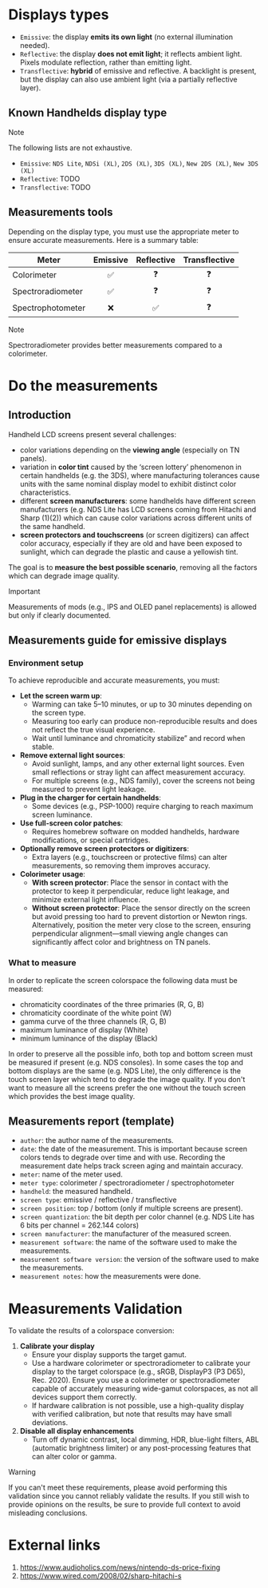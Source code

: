 # Displays types

- `Emissive`: the display **emits its own light** (no external illumination needed).
- `Reflective`: the display **does not emit light**; it reflects ambient light. Pixels modulate reflection, rather than emitting light.
- `Transflective`: **hybrid** of emissive and reflective. A backlight is present, but the display can also use ambient light (via a partially reflective layer).

## Known Handhelds display type

> [!NOTE]
> The following lists are not exhaustive.

- `Emissive`: `NDS Lite`, `NDSi (XL)`, `2DS (XL)`, `3DS (XL)`, `New 2DS (XL)`, `New 3DS (XL)`
- `Reflective`: TODO
- `Transflective`: TODO

## Measurements tools

Depending on the display type, you must use the appropriate meter to ensure accurate measurements. Here is a summary table:

| Meter  | Emissive | Reflective | Transflective |
| ------------- | :-------------: | :-------------: | :-------------: |
| Colorimeter        | ✅ | ❓ | ❓ |
| Spectroradiometer  | ✅ | ❓ | ❓ |
| Spectrophotometer  | ❌ | ✅ | ❓ |

> [!NOTE]
> Spectroradiometer provides better measurements compared to a colorimeter.

# Do the measurements

## Introduction

Handheld LCD screens present several challenges:
- color variations depending on the **viewing angle** (especially on TN panels).
- variation in **color tint** caused by the ‘screen lottery’ phenomenon in certain handhelds (e.g. the 3DS), where manufacturing tolerances cause units with the same nominal display model to exhibit distinct color characteristics.
- different **screen manufacturers**: some handhelds have different screen manufacturers (e.g. NDS Lite has LCD screens coming from Hitachi and Sharp (1)(2)) which can cause color variations across different units of the same handheld. 
- **screen protectors and touchscreens** (or screen digitizers) can affect color accuracy, especially if they are old and have been exposed to sunlight, which can degrade the plastic and cause a yellowish tint.

The goal is to **measure the best possible scenario**, removing all the factors which can degrade image quality.

> [!IMPORTANT]
> Measurements of mods (e.g., IPS and OLED panel replacements) is allowed but only if clearly documented.

## Measurements guide for emissive displays

### Environment setup

To achieve reproducible and accurate measurements, you must:

* **Let the screen warm up**:
  * Warming can take 5–10 minutes, or up to 30 minutes depending on the screen type.
  * Measuring too early can produce non-reproducible results and does not reflect the true visual experience.
  * Wait until luminance and chromaticity stabilize” and record when stable.
* **Remove external light sources**:
  * Avoid sunlight, lamps, and any other external light sources. Even small reflections or stray light can affect measurement accuracy.
  * For multiple screens (e.g., NDS family), cover the screens not being measured to prevent light leakage.
* **Plug in the charger for certain handhelds**:
  * Some devices (e.g., PSP-1000) require charging to reach maximum screen luminance.
* **Use full-screen color patches**:
  * Requires homebrew software on modded handhelds, hardware modifications, or special cartridges.
* **Optionally remove screen protectors or digitizers**:
  * Extra layers (e.g., touchscreen or protective films) can alter measurements, so removing them improves accuracy.
* **Colorimeter usage**:
  * **With screen protector**: Place the sensor in contact with the protector to keep it perpendicular, reduce light leakage, and minimize external light influence.
  * **Without screen protector**: Place the sensor directly on the screen but avoid pressing too hard to prevent distortion or Newton rings. Alternatively, position the meter very close to the screen, ensuring perpendicular alignment—small viewing angle changes can significantly affect color and brightness on TN panels.


### What to measure

In order to replicate the screen colorspace the following data must be measured:
- chromaticity coordinates of the three primaries (R, G, B)
- chromaticity coordinate of the white point (W)
- gamma curve of the three channels (R, G, B)
- maximum luminance of display (White)
- minimum luminance of the display (Black)

In order to preserve all the possible info, both top and bottom screen must be measured if present (e.g. NDS consoles). In some cases the top and bottom displays are the same (e.g. NDS Lite), the only difference is the touch screen layer which tend to degrade the image quality. If you don't want to measure all the screens prefer the one without the touch screen which provides the best image quality. 

## Measurements report (template)

- `author`: the author name of the measurements.
- `date`: the date of the measurement. This is important because screen colors tends to degrade over time and with use. Recording the measurement date helps track screen aging and maintain accuracy.
- `meter`: name of the meter used.
- `meter type`: colorimeter / spectroradiometer / spectrophotometer
- `handheld`: the measured handheld.
- `screen type`: emissive / reflective / transflective
- `screen position`: top / bottom (only if multiple screens are present).
- `screen quantization`: the bit depth per color channel (e.g. NDS Lite has 6 bits per channel = 262.144 colors)
- `screen manufacturer`: the manufacturer of the measured screen.
- `measurement software`: the name of the software used to make the measurements.
- `measurement software version`: the version of the software used to make the measurements.
- `measurement notes`: how the measurements were done.

# **Measurements Validation**

To validate the results of a colorspace conversion:

1. **Calibrate your display**
   * Ensure your display supports the target gamut.
   * Use a hardware colorimeter or spectroradiometer to calibrate your display to the target colorspace (e.g., sRGB, DisplayP3 (P3 D65), Rec. 2020). Ensure you use a colorimeter or spectroradiometer capable of accurately measuring wide-gamut colorspaces, as not all devices support them correctly.
   * If hardware calibration is not possible, use a high-quality display with verified calibration, but note that results may have small deviations.
3. **Disable all display enhancements**
   * Turn off dynamic contrast, local dimming, HDR, blue-light filters, ABL (automatic brightness limiter) or any post-processing features that can alter color or gamma.
  
> [!WARNING]
> If you can't meet these requirements, please avoid performing this validation since you cannot reliably validate the results. If you still wish to provide opinions on the results, be sure to provide full context to avoid misleading conclusions.


# External links

1. https://www.audioholics.com/news/nintendo-ds-price-fixing
2. https://www.wired.com/2008/02/sharp-hitachi-s

  
